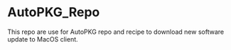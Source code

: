 # AutoPKG_Repo
This repo are use for AutoPKG repo and recipe to download new software update to MacOS client.
